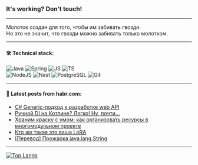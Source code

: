 ### It's working? Don't touch!

---
Молоток создан для того, чтобы им забивать гвозди. <br>
Но это не значит, что гвозди можно забивать только молотком.

---

#### 🛠️ Technical stack:

![Java](https://img.shields.io/badge/Java-informational?logo=Oracle&style=flat&logoColor=white&color=FF4500)
![Spring](https://img.shields.io/badge/SpringBoot-informational?logo=SpringBoot&style=flat&logoColor=white&color=6495ED)
![JS](https://img.shields.io/badge/JS-informational?logo=javaScript&style=flat&logoColor=black&color=F7Df1E)
![TS](https://img.shields.io/badge/TypeScript-informational?logo=typeScript&style=flat&logoColor=black&color=0667A8)  <br>
![NodeJS](https://img.shields.io/badge/NodeJS-informational?logo=node.js&style=flat&logoColor=white&color=43853D)
![Nest](https://img.shields.io/badge/NestJS-informational?logo=NestJS&style=flat&logoColor=white&color=red)
![PostgreSQL](https://img.shields.io/badge/PostgreSQL-informational?logo=PostgreSQL&style=flat&logoColor=white&color=DAA520)
![Git](https://img.shields.io/badge/Git-informational?logo=git&style=flat&logoColor=white&color=778899)

___

#### 💬 Latest posts from habr.com:

<!-- BLOG-POST-LIST:START -->
- [C# Generic-подход к разработке web API](https://habr.com/ru/companies/itq_group/articles/747566/?utm_source=habrahabr&utm_medium=rss&utm_campaign=747566)
- [Ручной DI на Котлине? Легко! Ну, почти…](https://habr.com/ru/articles/746978/?utm_source=habrahabr&utm_medium=rss&utm_campaign=746978)
- [Храним краску с умом: как организовать ресурсы в многомодульном проекте](https://habr.com/ru/companies/doubletapp/articles/745606/?utm_source=habrahabr&utm_medium=rss&utm_campaign=745606)
- [Кто же такая это ваша LoRA](https://habr.com/ru/articles/747534/?utm_source=habrahabr&utm_medium=rss&utm_campaign=747534)
- [[Перевод] Прожарка java.lang.String](https://habr.com/ru/companies/bar/articles/747528/?utm_source=habrahabr&utm_medium=rss&utm_campaign=747528)
<!-- BLOG-POST-LIST:END -->

---
[![Top Langs](https://github-readme-stats-git-master-advtsetting-gmailcom.vercel.app/api/top-langs/?username=zloylis&langs_count=10&hide_title=false&title_color=e6edf3&size_weight=0.5&count_weight=0.5&layout=compact&hide_border=true&theme=dracula)](https://github.com/zloylis)

<!-- ![GitHub stats](https://github-readme-stats-git-master-advtsetting-gmailcom.vercel.app/api?username=zloylis&show_icons=true&hide_border=true&theme=dracula&hide_title=true&include_all_commits=true&count_private=true&hide=contribs&hide_rank=true) -->
